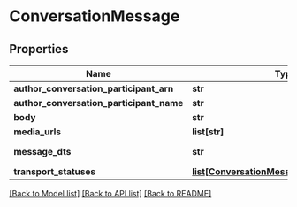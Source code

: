 # ConversationMessage

## Properties
Name | Type | Description | Notes
------------ | ------------- | ------------- | -------------
**author_conversation_participant_arn** | **str** |  | [optional] 
**author_conversation_participant_name** | **str** |  | [optional] 
**body** | **str** |  | [optional] 
**media_urls** | **list[str]** |  | [optional] 
**message_dts** | **str** | Message date/time | [optional] 
**transport_statuses** | [**list[ConversationMessageTransportStatus]**](ConversationMessageTransportStatus.md) |  | [optional] 

[[Back to Model list]](../README.md#documentation-for-models) [[Back to API list]](../README.md#documentation-for-api-endpoints) [[Back to README]](../README.md)


